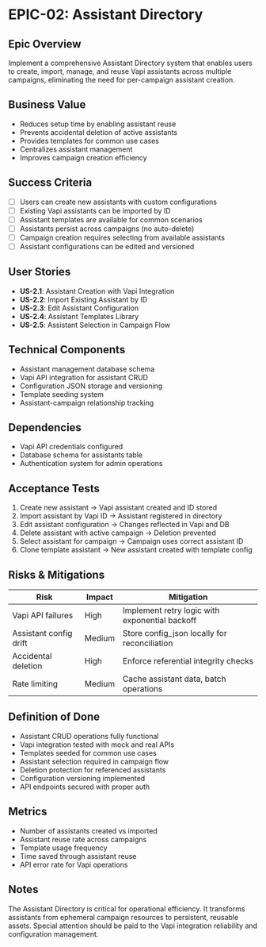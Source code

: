 # EPIC-02: Assistant Directory

## Epic Overview
Implement a comprehensive Assistant Directory system that enables users to create, import, manage, and reuse Vapi assistants across multiple campaigns, eliminating the need for per-campaign assistant creation.

## Business Value
- Reduces setup time by enabling assistant reuse
- Prevents accidental deletion of active assistants
- Provides templates for common use cases
- Centralizes assistant management
- Improves campaign creation efficiency

## Success Criteria
- [ ] Users can create new assistants with custom configurations
- [ ] Existing Vapi assistants can be imported by ID
- [ ] Assistant templates are available for common scenarios
- [ ] Assistants persist across campaigns (no auto-delete)
- [ ] Campaign creation requires selecting from available assistants
- [ ] Assistant configurations can be edited and versioned

## User Stories
- **US-2.1**: Assistant Creation with Vapi Integration
- **US-2.2**: Import Existing Assistant by ID
- **US-2.3**: Edit Assistant Configuration
- **US-2.4**: Assistant Templates Library
- **US-2.5**: Assistant Selection in Campaign Flow

## Technical Components
- Assistant management database schema
- Vapi API integration for assistant CRUD
- Configuration JSON storage and versioning
- Template seeding system
- Assistant-campaign relationship tracking

## Dependencies
- Vapi API credentials configured
- Database schema for assistants table
- Authentication system for admin operations

## Acceptance Tests
1. Create new assistant → Vapi assistant created and ID stored
2. Import assistant by Vapi ID → Assistant registered in directory
3. Edit assistant configuration → Changes reflected in Vapi and DB
4. Delete assistant with active campaign → Deletion prevented
5. Select assistant for campaign → Campaign uses correct assistant ID
6. Clone template assistant → New assistant created with template config

## Risks & Mitigations
| Risk | Impact | Mitigation |
|------|--------|------------|
| Vapi API failures | High | Implement retry logic with exponential backoff |
| Assistant config drift | Medium | Store config_json locally for reconciliation |
| Accidental deletion | High | Enforce referential integrity checks |
| Rate limiting | Medium | Cache assistant data, batch operations |

## Definition of Done
- Assistant CRUD operations fully functional
- Vapi integration tested with mock and real APIs
- Templates seeded for common use cases
- Assistant selection required in campaign flow
- Deletion protection for referenced assistants
- Configuration versioning implemented
- API endpoints secured with proper auth

## Metrics
- Number of assistants created vs imported
- Assistant reuse rate across campaigns
- Template usage frequency
- Time saved through assistant reuse
- API error rate for Vapi operations

## Notes
The Assistant Directory is critical for operational efficiency. It transforms assistants from ephemeral campaign resources to persistent, reusable assets. Special attention should be paid to the Vapi integration reliability and configuration management.